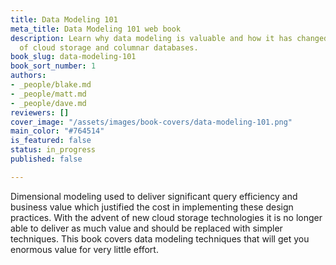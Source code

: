 ```yaml
---
title: Data Modeling 101
meta_title: Data Modeling 101 web book
description: Learn why data modeling is valuable and how it has changed with the advent
  of cloud storage and columnar databases.
book_slug: data-modeling-101
book_sort_number: 1
authors:
- _people/blake.md
- _people/matt.md
- _people/dave.md
reviewers: []
cover_image: "/assets/images/book-covers/data-modeling-101.png"
main_color: "#764514"
is_featured: false
status: in_progress
published: false

---
```

Dimensional modeling used to deliver significant query efficiency and business value which justified the cost in implementing these design practices. With the advent of new cloud storage technologies it is no longer able to deliver as much value and should be replaced with simpler techniques. This book covers data modeling techniques that will get you enormous value for very little effort.
